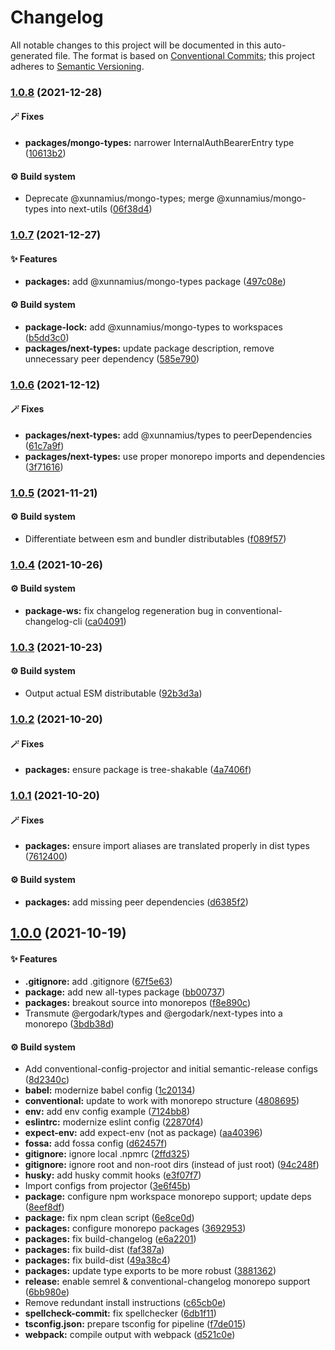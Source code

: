 # Changelog

All notable changes to this project will be documented in this auto-generated
file. The format is based on [Conventional Commits][47]; this project adheres to
[Semantic Versioning][48].

### [1.0.8][49] (2021-12-28)

#### 🪄 Fixes

- **packages/mongo-types:** narrower InternalAuthBearerEntry type
  ([10613b2][50])

#### ⚙️ Build system

- Deprecate @xunnamius/mongo-types; merge @xunnamius/mongo-types into next-utils
  ([06f38d4][51])

### [1.0.7][1] (2021-12-27)

#### ✨ Features

- **packages:** add @xunnamius/mongo-types package ([497c08e][2])

#### ⚙️ Build system

- **package-lock:** add @xunnamius/mongo-types to workspaces ([b5dd3c0][3])
- **packages/next-types:** update package description, remove unnecessary peer
  dependency ([585e790][4])

### [1.0.6][5] (2021-12-12)

#### 🪄 Fixes

- **packages/next-types:** add @xunnamius/types to peerDependencies
  ([61c7a9f][6])
- **packages/next-types:** use proper monorepo imports and dependencies
  ([3f71616][7])

### [1.0.5][8] (2021-11-21)

#### ⚙️ Build system

- Differentiate between esm and bundler distributables ([f089f57][9])

### [1.0.4][10] (2021-10-26)

#### ⚙️ Build system

- **package-ws:** fix changelog regeneration bug in conventional-changelog-cli
  ([ca04091][11])

### [1.0.3][12] (2021-10-23)

#### ⚙️ Build system

- Output actual ESM distributable ([92b3d3a][13])

### [1.0.2][14] (2021-10-20)

#### 🪄 Fixes

- **packages:** ensure package is tree-shakable ([4a7406f][15])

### [1.0.1][16] (2021-10-20)

#### 🪄 Fixes

- **packages:** ensure import aliases are translated properly in dist types
  ([7612400][17])

#### ⚙️ Build system

- **packages:** add missing peer dependencies ([d6385f2][18])

## [1.0.0][19] (2021-10-19)

#### ✨ Features

- **.gitignore:** add .gitignore ([67f5e63][20])
- **package:** add new all-types package ([bb00737][21])
- **packages:** breakout source into monorepos ([f8e890c][22])
- Transmute @ergodark/types and @ergodark/next-types into a monorepo
  ([3bdb38d][23])

#### ⚙️ Build system

- Add conventional-config-projector and initial semantic-release configs
  ([8d2340c][24])
- **babel:** modernize babel config ([1c20134][25])
- **conventional:** update to work with monorepo structure ([4808695][26])
- **env:** add env config example ([7124bb8][27])
- **eslintrc:** modernize eslint config ([22870f4][28])
- **expect-env:** add expect-env (not as package) ([aa40396][29])
- **fossa:** add fossa config ([d62457f][30])
- **gitignore:** ignore local .npmrc ([2ffd325][31])
- **gitignore:** ignore root and non-root dirs (instead of just root)
  ([94c248f][32])
- **husky:** add husky commit hooks ([e3f07f7][33])
- Import configs from projector ([3e6f45b][34])
- **package:** configure npm workspace monorepo support; update deps
  ([8eef8df][35])
- **package:** fix npm clean script ([6e8ce0d][36])
- **packages:** configure monorepo packages ([3692953][37])
- **packages:** fix build-changelog ([e6a2201][38])
- **packages:** fix build-dist ([faf387a][39])
- **packages:** fix build-dist ([49a38c4][40])
- **packages:** update type exports to be more robust ([3881362][41])
- **release:** enable semrel & conventional-changelog monorepo support
  ([6bb980e][42])
- Remove redundant install instructions ([c65cb0e][43])
- **spellcheck-commit:** fix spellchecker ([6db1f11][44])
- **tsconfig.json:** prepare tsconfig for pipeline ([f7de015][45])
- **webpack:** compile output with webpack ([d521c0e][46])

[1]:
  https://github.com/Xunnamius/typescript-utils/compare/next-types@1.0.6...next-types@1.0.7
[2]:
  https://github.com/Xunnamius/typescript-utils/commit/497c08e5f0786856e087ff157e3d730a8a703097
[3]:
  https://github.com/Xunnamius/typescript-utils/commit/b5dd3c0ddfd356d2ecfbe8b94439088745e6d950
[4]:
  https://github.com/Xunnamius/typescript-utils/commit/585e790aea81d3f32d04b81f62c444ae3fb9a050
[5]:
  https://github.com/Xunnamius/typescript-utils/compare/next-types@1.0.5...next-types@1.0.6
[6]:
  https://github.com/Xunnamius/typescript-utils/commit/61c7a9fc8b32c08d1baafbd5b218782fcd180a86
[7]:
  https://github.com/Xunnamius/typescript-utils/commit/3f716164312c2b1819f2509c15b1894951c33c30
[8]:
  https://github.com/Xunnamius/typescript-utils/compare/next-types@1.0.4...next-types@1.0.5
[9]:
  https://github.com/Xunnamius/typescript-utils/commit/f089f575da900541e71db5c39ad5615e5ecf3639
[10]:
  https://github.com/Xunnamius/typescript-utils/compare/next-types@1.0.3...next-types@1.0.4
[11]:
  https://github.com/Xunnamius/typescript-utils/commit/ca040911eef4fca128c377b479298a5414984035
[12]:
  https://github.com/Xunnamius/typescript-utils/compare/next-types@1.0.2...next-types@1.0.3
[13]:
  https://github.com/Xunnamius/typescript-utils/commit/92b3d3a3b2941443f169d47f4af5a52fea7f56e1
[14]:
  https://github.com/Xunnamius/typescript-utils/compare/next-types@1.0.1...next-types@1.0.2
[15]:
  https://github.com/Xunnamius/typescript-utils/commit/4a7406fb409130a8d600e74ef587d3faf9026b87
[16]:
  https://github.com/Xunnamius/typescript-utils/compare/next-types@1.0.0...next-types@1.0.1
[17]:
  https://github.com/Xunnamius/typescript-utils/commit/76124005a0af5a2af18d462353485c2a7a8d5bfd
[18]:
  https://github.com/Xunnamius/typescript-utils/commit/d6385f2f5314e985fcc406c0a2543128f249d885
[19]:
  https://github.com/Xunnamius/typescript-utils/compare/67f5e63863018babf847f4bbf21960b91eb1e7b8...next-types@1.0.0
[20]:
  https://github.com/Xunnamius/typescript-utils/commit/67f5e63863018babf847f4bbf21960b91eb1e7b8
[21]:
  https://github.com/Xunnamius/typescript-utils/commit/bb00737a6b11e041836bb85f30ceadd8196cc1b6
[22]:
  https://github.com/Xunnamius/typescript-utils/commit/f8e890cb7b60726f9fb416653cb81a43dfb98e54
[23]:
  https://github.com/Xunnamius/typescript-utils/commit/3bdb38d8bd7979b8b9dbb8f2639aa1349468d660
[24]:
  https://github.com/Xunnamius/typescript-utils/commit/8d2340c4bc9af4282fe7e78679ad296bedd15f65
[25]:
  https://github.com/Xunnamius/typescript-utils/commit/1c201343df5d01a95cae187b0c3b496c7678adf3
[26]:
  https://github.com/Xunnamius/typescript-utils/commit/48086952bb3570b03812e3eb8f607a3ca27d4229
[27]:
  https://github.com/Xunnamius/typescript-utils/commit/7124bb819c6f6aeac861ff88c054edd470f04c45
[28]:
  https://github.com/Xunnamius/typescript-utils/commit/22870f4c65ffd8eafeaacf201912951dc62abec0
[29]:
  https://github.com/Xunnamius/typescript-utils/commit/aa40396f4cda8ec6b983e2bf423fef95b0660cd5
[30]:
  https://github.com/Xunnamius/typescript-utils/commit/d62457f26654d6e275b3415675c535c4d014e13e
[31]:
  https://github.com/Xunnamius/typescript-utils/commit/2ffd325268043b775e67bb2e0a561c44d1e45e24
[32]:
  https://github.com/Xunnamius/typescript-utils/commit/94c248f245f753b98c44e5f72955735aa958b81c
[33]:
  https://github.com/Xunnamius/typescript-utils/commit/e3f07f73f7a39cc7d897a7507c793620afe6c006
[34]:
  https://github.com/Xunnamius/typescript-utils/commit/3e6f45b73b6af25af008c542bbb0bdc2a544d186
[35]:
  https://github.com/Xunnamius/typescript-utils/commit/8eef8df98bb7539d105b91b6d254b78f56ca6f86
[36]:
  https://github.com/Xunnamius/typescript-utils/commit/6e8ce0d0a945a5ff4c65c9400df387b51197af11
[37]:
  https://github.com/Xunnamius/typescript-utils/commit/3692953ca8156babf7b1e7584e042bc09820bce6
[38]:
  https://github.com/Xunnamius/typescript-utils/commit/e6a2201cea079bf34e9c2ef8d7fed216ea7911ca
[39]:
  https://github.com/Xunnamius/typescript-utils/commit/faf387a2da48fb51e02cd76017aa745198000efd
[40]:
  https://github.com/Xunnamius/typescript-utils/commit/49a38c4d83646afc588b29f6d2b8aeb12e679568
[41]:
  https://github.com/Xunnamius/typescript-utils/commit/38813620d45258fcbc9e774031bfe9ed0510eef8
[42]:
  https://github.com/Xunnamius/typescript-utils/commit/6bb980e31f1a73ff3261e67c4337c5ca9572cb85
[43]:
  https://github.com/Xunnamius/typescript-utils/commit/c65cb0e7604b52f7484ed3399a37dbac3a9b2e8f
[44]:
  https://github.com/Xunnamius/typescript-utils/commit/6db1f11391d869949f480d367d3312eddc3c5eb7
[45]:
  https://github.com/Xunnamius/typescript-utils/commit/f7de015b99cd4c0156f3187e53b9eb06a5985721
[46]:
  https://github.com/Xunnamius/typescript-utils/commit/d521c0ee45d86580f95528f987c8e92077b64e8f
[47]: https://conventionalcommits.org
[48]: https://semver.org
[49]:
  https://github.com/Xunnamius/typescript-utils/compare/next-types@1.0.7...next-types@1.0.8
[50]:
  https://github.com/Xunnamius/typescript-utils/commit/10613b280f0fb9ddb1927869e16cea1051d4441e
[51]:
  https://github.com/Xunnamius/typescript-utils/commit/06f38d4002388ada772858c29fc81616858c5ae8
